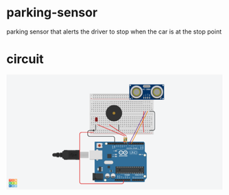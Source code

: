 # parking-sensor
 parking sensor that alerts the driver to stop when the car is at the stop point

# circuit

![Simulação de Circuito](https://github.com/WayneRocha/parking-sensor/blob/main/circuit.png)

